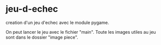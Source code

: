 # jeu-d-echec
creation d'un jeu d'echec avec le module pygame.

On peut lancer le jeu avec le fichier "main". 
Toute les images utiles au jeu sont dans le dossier "image piece". 
